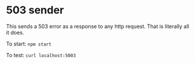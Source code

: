 503 sender
==========

This sends a 503 error as a response to any http request. That is literally all it does.

To start: `npm start`

To test: `curl localhost:5003`

